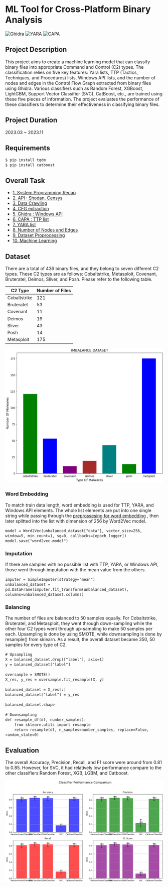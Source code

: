 # ML Tool for Cross-Platform Binary Analysis
![Ghidra](https://img.shields.io/badge/Ghidra-WinAPI-blue)
![YARA](https://img.shields.io/badge/YARA%20Rule-green)
![CAPA](https://img.shields.io/badge/TTP-CAPA-purple)

## Project Description
This project aims to create a machine learning model that can classify binary files into appropriate Command and Control (C2) types. The classification relies on five key features: Yara lists, TTP (Tactics, Techniques, and Procedures) lists, Windows API lists, and the number of nodes and edges in the Control Flow Graph extracted from binary files using Ghidra. Various classifiers such as Random Forest, XGBoost, LightGBM, Support Vector Classifier (SVC), CatBoost, etc., are trained using these five pieces of information. The project evaluates the performance of these classifiers to determine their effectiveness in classifying binary files.

## Project Duration
2023.03 ~ 2023.11

## Requirements
```
$ pip install tqdm
$ pip install catboost
```

## Overall Task
- [1. System Programming Recap](https://github.com/c-jinwoo/skku_grad_proj/tree/master/1.%20System%20Programming%20Recap)
- [2. API : Shodan, Censys](https://github.com/c-jinwoo/skku_grad_proj/tree/master/2.%20API)
- [3. Data Crawling](https://github.com/c-jinwoo/skku_grad_proj/tree/master/3.%20Dataset%20Crawling)
- [4. CFG extraction](https://github.com/c-jinwoo/skku_grad_proj/tree/master/4.%20CFG)
- [5. Ghidra : Windows API](https://github.com/c-jinwoo/skku_grad_proj/tree/master/5.%20Windows%20API)
- [6. CAPA : TTP list](https://github.com/c-jinwoo/skku_grad_proj/tree/master/6.%20TTP)
- [7. YARA list](https://github.com/c-jinwoo/skku_grad_proj/tree/master/7.%20YARA)
- [8. Number of Nodes and Edges](https://github.com/c-jinwoo/skku_grad_proj/tree/master/8.%20Dataset%20Organizing)
- [9. Dataset Proprocessing](https://github.com/c-jinwoo/skku_grad_proj/tree/master/9.%20Word%20Embedding)
- [10. Machine Learning](https://github.com/c-jinwoo/skku_grad_proj/blob/master/c2_ml_final.ipynb)

## Dataset
There are a total of 436 binary files, and they belong to seven different C2 types. These C2 types are as follows: Cobaltstrike, Metasploit, Covenant, Bruteratel, Deimos, Sliver, and Posh. Please refer to the following table.

| C2 Type       | Number of Files |
|---------------|-----------------|
| Cobaltstrike  | 121             |
| Bruteratel    | 53              |
| Covenant      | 11              |
| Deimos        | 19              |
| Sliver        | 43              |
| Posh          | 14              |
| Metasploit    | 175             |

![Data Distribution](./data_distribution.png)

### Word Embedding

To match train data length, word embedding is used for TTP, YARA, and Windows API elements. The whole list elements are put into one single string while passing through the [preprossesing for word embedding](https://github.com/c-jinwoo/skku_grad_proj/tree/master/9.%20Word%20Embedding) , then later splitted into the list with dimension of 256 by Word2Vec model.
```
model = Word2Vec(unbalanced_dataset["data"], vector_size=256, window=5, min_count=1, sg=0, callbacks=[epoch_logger])
model.save("word2vec.model")
```

### Imputation

If there are samples with no possible list with TTP, YARA, or Windows API, those went through imputation with the mean value from the others.

```
imputer = SimpleImputer(strategy="mean")
unbalanced_dataset = pd.DataFrame(imputer.fit_transform(unbalanced_dataset), columns=unbalanced_dataset.columns)
```

### Balancing

The number of files are balanced to 50 samples equally. For Cobaltstrike, Bruteratel, and Metasploit, they went through down-sampling while the other four C2 types went through up-sampling to make 50 samples per each. Upsampling is done by using SMOTE, while downsampling is done by resample() from sklearn. As a result, the overall dataset became 350, 50 samples for every type of C2.

```
# Upsampling
X = balanced_dataset.drop(["label"], axis=1)
y = balanced_dataset["label"]

oversample = SMOTE()
X_res, y_res = oversample.fit_resample(X, y)

balanced_dataset = X_res[:]
balanced_dataset["label"] = y_res

balanced_dataset.shape

# Downsampling
def resample_df(df, number_samples):
    from sklearn.utils import resample
    return resample(df, n_samples=number_samples, replace=False, random_state=0)
```

## Evaluation
The overall Accuracy, Precision, Recall, and F1 score were around from 0.81 to 0.85. However, for SVC, it had relatively low performance compare to the other classifiers:Random Forest, XGB, LGBM, and Catboost.

![evaluation](./evaluation.png)
